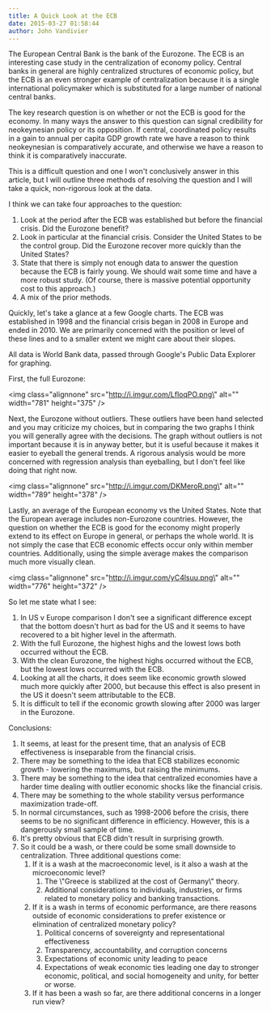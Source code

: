 ```yaml
---
title: A Quick Look at the ECB
date: 2015-03-27 01:58:44
author: John Vandivier
---
```




The European Central Bank is the bank of the Eurozone. The ECB is an interesting case study in the centralization of economy policy. Central banks in general are highly centralized structures of economic policy, but the ECB is an even stronger example of centralization because it is a single international policymaker which is substituted for a large number of national central banks.

The key research question is on whether or not the ECB is good for the economy. In many ways the answer to this question can signal credibility for neokeynesian policy or its opposition. If central, coordinated policy results in a gain to annual per capita GDP growth rate we have a reason to think neokeynesian is comparatively accurate, and otherwise we have a reason to think it is comparatively inaccurate.

This is a difficult question and one I won't conclusively answer in this article, but I will outline three methods of resolving the question and I will take a quick, non-rigorous look at the data.

I think we can take four approaches to the question:
<ol>
	<li>Look at the period after the ECB was established but before the financial crisis. Did the Eurozone benefit?</li>
	<li>Look in particular at the financial crisis. Consider the United States to be the control group. Did the Eurozone recover more quickly than the United States?</li>
	<li>State that there is simply not enough data to answer the question because the ECB is fairly young. We should wait some time and have a more robust study. (Of course, there is massive potential opportunity cost to this approach.)</li>
	<li>A mix of the prior methods.</li>
</ol>
Quickly, let's take a glance at a few Google charts. The ECB was established in 1998 and the financial crisis began in 2008 in Europe and ended in 2010. We are primarily concerned with the position or level of these lines and to a smaller extent we might care about their slopes.

All data is World Bank data, passed through Google's Public Data Explorer for graphing.

First, the full Eurozone:

<img class=\"alignnone\" src=\"http://i.imgur.com/LfloqPO.png\" alt=\"\" width=\"781\" height=\"375\" />

Next, the Eurozone without outliers. These outliers have been hand selected and you may criticize my choices, but in comparing the two graphs I think you will generally agree with the decisions. The graph without outliers is not important because it is in anyway better, but it is useful because it makes it easier to eyeball the general trends. A rigorous analysis would be more concerned with regression analysis than eyeballing, but I don't feel like doing that right now.

<img class=\"alignnone\" src=\"http://i.imgur.com/DKMeroR.png\" alt=\"\" width=\"789\" height=\"378\" />

Lastly, an average of the European economy vs the United States. Note that the European average includes non-Eurozone countries. However, the question on whether the ECB is good for the economy might properly extend to its effect on Europe in general, or perhaps the whole world. It is not simply the case that ECB economic effects occur only within member countries. Additionally, using the simple average makes the comparison much more visually clean.

<img class=\"alignnone\" src=\"http://i.imgur.com/yC4lsuu.png\" alt=\"\" width=\"776\" height=\"372\" />

So let me state what I see:
<ol>
	<li>In US v Europe comparison I don't see a significant difference except that the bottom doesn't hurt as bad for the US and it seems to have recovered to a bit higher level in the aftermath.</li>
	<li>With the full Eurozone, the highest highs and the lowest lows both occurred without the ECB.</li>
	<li>With the clean Eurozone, the highest highs occurred without the ECB, but the lowest lows occurred with the ECB.</li>
	<li>Looking at all the charts, it does seem like economic growth slowed much more quickly after 2000, but because this effect is also present in the US it doesn't seem attributable to the ECB.</li>
	<li>It is difficult to tell if the economic growth slowing after 2000 was larger in the Eurozone.</li>
</ol>
Conclusions:
<ol>
	<li>It seems, at least for the present time, that an analysis of ECB effectiveness is inseparable from the financial crisis.</li>
	<li>There may be something to the idea that ECB stabilizes economic growth - lowering the maximums, but raising the minimums.</li>
	<li>There may be something to the idea that centralized economies have a harder time dealing with outlier economic shocks like the financial crisis.</li>
	<li>There may be something to the whole stability versus performance maximization trade-off.</li>
	<li>In normal circumstances, such as 1998-2006 before the crisis, there seems to be no significant difference in efficiency. However, this is a dangerously small sample of time.</li>
	<li>It's pretty obvious that ECB didn't result in surprising growth.</li>
	<li>So it could be a wash, or there could be some small downside to centralization. Three additional questions come:
<ol>
	<li>If it is a wash at the macroeconomic level, is it also a wash at the microeconomic level?
<ol>
	<li>The \"Greece is stabilized at the cost of Germany\" theory.</li>
	<li>Additional considerations to individuals, industries, or firms related to monetary policy and banking transactions.</li>
</ol>
</li>
	<li>If it is a wash in terms of economic performance, are there reasons outside of economic considerations to prefer existence or elimination of centralized monetary policy?
<ol>
	<li>Political concerns of sovereignty and representational effectiveness</li>
	<li>Transparency, accountability, and corruption concerns</li>
	<li>Expectations of economic unity leading to peace</li>
	<li>Expectations of weak economic ties leading one day to stronger economic, political, and social homogeneity and unity, for better or worse.</li>
</ol>
</li>
	<li>If it has been a wash so far, are there additional concerns in a longer run view?</li>
</ol>
</li>
</ol>